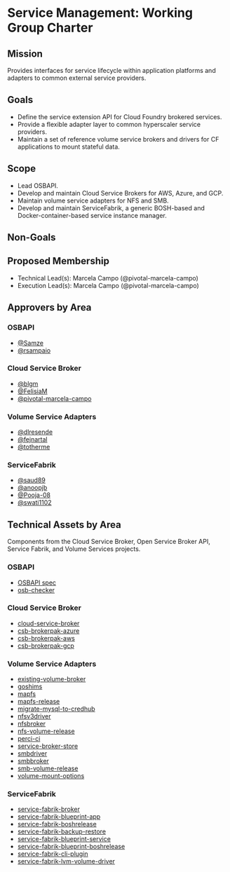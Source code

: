 # Service Management: Working Group Charter

## Mission

Provides interfaces for service lifecycle within application platforms and adapters to common external service providers.

## Goals

- Define the service extension API for Cloud Foundry brokered services.
- Provide a flexible adapter layer to common hyperscaler service providers.
- Maintain a set of reference volume service brokers and drivers for CF applications to mount stateful data.

## Scope
- Lead OSBAPI.
- Develop and maintain Cloud Service Brokers for AWS, Azure, and GCP.
- Maintain volume service adapters for NFS and SMB.
- Develop and maintain ServiceFabrik, a generic BOSH-based and Docker-container-based service instance manager.

## Non-Goals




## Proposed Membership

- Technical Lead(s): Marcela Campo (@pivotal-marcela-campo)
- Execution Lead(s): Marcela Campo (@pivotal-marcela-campo)

## Approvers by Area
### OSBAPI
* [@Samze](https://github.com/Samze)
* [@rsampaio](https://github.com/rsampaio)

### Cloud Service Broker
* [@blgm](https://github.com/blgm)
* [@FelisiaM](https://github.com/FelisiaM)
* [@pivotal-marcela-campo](https://github.com/pivotal-marcela-campo) 


### Volume Service Adapters

* [@dlresende](https://github.com/dlresende)
* [@fejnartal](https://github.com/fejnartal)
* [@totherme](https://github.com/totherme)

### ServiceFabrik

* [@saud89](https://github.com/saud89)
* [@anoopjb](https://github.com/anoopjb)
* [@Pooja-08](https://github.com/Pooja-08) 
* [@swati1102](https://github.com/swati1102)


## Technical Assets by Area

Components from the Cloud Service Broker, Open Service Broker API, Service Fabrik, and Volume Services projects.

### OSBAPI
* [OSBAPI spec](https://github.com/openservicebrokerapi/servicebroker)
* [osb-checker](https://github.com/openservicebrokerapi/osb-checker)

### Cloud Service Broker

* [cloud-service-broker](https://github.com/cloudfoundry-incubator/cloud-service-broker)
* [csb-brokerpak-azure](https://github.com/cloudfoundry-incubator/csb-brokerpak-azure)
* [csb-brokerpak-aws](https://github.com/cloudfoundry-incubator/csb-brokerpak-aws)
* [csb-brokerpak-gcp](https://github.com/cloudfoundry-incubator/csb-brokerpak-gcp)

### Volume Service Adapters

* [existing-volume-broker](https://github.com/cloudfoundry/existingvolumebroker)
* [goshims](https://github.com/cloudfoundry/goshims)
* [mapfs](https://github.com/cloudfoundry/mapfs)
* [mapfs-release](https://github.com/cloudfoundry/mapfs-release)
* [migrate-mysql-to-credhub](https://github.com/cloudfoundry/migrate_mysql_to_credhub)
* [nfsv3driver](https://github.com/cloudfoundry/nfsv3driver)
* [nfsbroker](https://github.com/cloudfoundry/nfsbroker)
* [nfs-volume-release](https://github.com/cloudfoundry/nfs-volume-release)
* [perci-ci](https://github.com/cloudfoundry/persi-ci)
* [service-broker-store](https://github.com/cloudfoundry/service-broker-store)
* [smbdriver](https://github.com/cloudfoundry/smbdriver)
* [smbbroker](https://github.com/cloudfoundry/smbbroker)
* [smb-volume-release](https://github.com/cloudfoundry/smb-volume-release)
* [volume-mount-options](https://github.com/cloudfoundry/volume-mount-options)

### ServiceFabrik

* [service-fabrik-broker](https://github.com/cloudfoundry-incubator/service-fabrik-broker)
* [service-fabrik-blueprint-app](https://github.com/cloudfoundry-incubator/service-fabrik-blueprint-app)
* [service-fabrik-boshrelease](cloudfoundry-incubator/service-fabrik-boshrelease)
* [service-fabrik-backup-restore](cloudfoundry-incubator/service-fabrik-backup-restore)
* [service-fabrik-blueprint-service](cloudfoundry-incubator/service-fabrik-blueprint-service)
* [service-fabrik-blueprint-boshrelease](cloudfoundry-incubator/service-fabrik-blueprint-boshrelease)
* [service-fabrik-cli-plugin](cloudfoundry-incubator/service-fabrik-cli-plugin)
* [service-fabrik-lvm-volume-driver](cloudfoundry-incubator/service-fabrik-lvm-volume-driver)